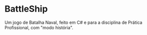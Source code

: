 # BattleShip
 Um jogo de Batalha Naval, feito em C# e para a disciplina de Prática Profissional, com "modo história".
